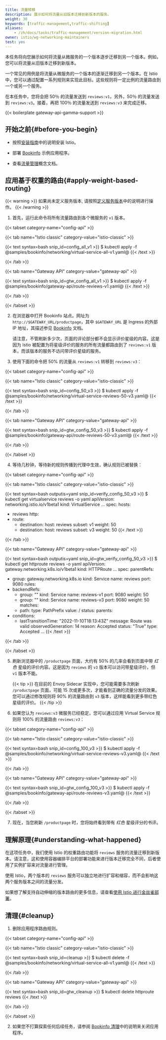 ```yaml
---
title: 流量转移
description: 展示如何将流量从旧版本迁移到新版本的服务。
weight: 30
keywords: [traffic-management,traffic-shifting]
aliases:
    - /zh/docs/tasks/traffic-management/version-migration.html
owner: istio/wg-networking-maintainers
test: yes
---
```


本任务将向您展示如何将流量从微服务的一个版本逐步迁移到另一个版本。例如，您可以将流量从旧版本迁移到新版本。

一个常见的用例是将流量从微服务的一个版本的逐渐迁移到另一个版本。在 Istio 中，您可以通过配置一系列规则来实现此目标。这些规则将一定比例的流量路由到一个或另一个服务。

在本任务中，您将会把 50％ 的流量发送到 `reviews:v1`，另外，50％ 的流量发送到 `reviews:v3`。接着，再把 100％ 的流量发送到 `reviews:v3` 来完成迁移。

{{< boilerplate gateway-api-gamma-support >}}

## 开始之前{#before-you-begin}

* 按照[安装指南](/zh/docs/setup/)中的说明安装 Istio。

* 部署 [Bookinfo](/zh/docs/examples/bookinfo/) 示例应用程序。

* 查看[流量管理](/zh/docs/concepts/traffic-management)概念文档。

## 应用基于权重的路由{#apply-weight-based-routing}

{{< warning >}}
如果尚未定义服务版本, 请按照[定义服务版本](/zh/docs/examples/bookinfo/#define-the-service-versions)中的说明进行操作。
{{< /warning >}}

1.  首先，运行此命令将所有流量路由到各个微服务的 `v1` 版本。

{{< tabset category-name="config-api" >}}

{{< tab name="Istio classic" category-value="istio-classic" >}}

{{< text syntax=bash snip_id=config_all_v1 >}}
$ kubectl apply -f @samples/bookinfo/networking/virtual-service-all-v1.yaml@
{{< /text >}}

{{< /tab >}}

{{< tab name="Gateway API" category-value="gateway-api" >}}

{{< text syntax=bash snip_id=gtw_config_all_v1 >}}
$ kubectl apply -f @samples/bookinfo/gateway-api/route-reviews-v1.yaml@
{{< /text >}}

{{< /tab >}}

{{< /tabset >}}

2)  在浏览器中打开 Bookinfo 站点。网址为 `http://$GATEWAY_URL/productpage`，其中 `$GATEWAY_URL` 是 Ingress 的外部 IP 地址，其描述参见 [Bookinfo](/zh/docs/examples/bookinfo/#determine-the-ingress-IP-and-port) 文档。

    请注意，不管刷新多少次，页面的评论部分都不会显示评价星级的内容。这是因为 Istio 被配置为将星级评价的服务的所有流量都路由到了 `reviews:v1` 版本，而该版本的服务不访问带评价星级的服务。

3)  使用下面的命令把 50% 的流量从 `reviews:v1` 转移到 `reviews:v3`：

{{< tabset category-name="config-api" >}}

{{< tab name="Istio classic" category-value="istio-classic" >}}

{{< text syntax=bash snip_id=config_50_v3 >}}
$ kubectl apply -f @samples/bookinfo/networking/virtual-service-reviews-50-v3.yaml@
{{< /text >}}

{{< /tab >}}

{{< tab name="Gateway API" category-value="gateway-api" >}}

{{< text syntax=bash snip_id=gtw_config_50_v3 >}}
$ kubectl apply -f @samples/bookinfo/gateway-api/route-reviews-50-v3.yaml@
{{< /text >}}

{{< /tab >}}

{{< /tabset >}}

4) 等待几秒钟，等待新的规则传播到代理中生效，确认规则已被替换：

{{< tabset category-name="config-api" >}}

{{< tab name="Istio classic" category-value="istio-classic" >}}

{{< text syntax=bash outputis=yaml snip_id=verify_config_50_v3 >}}
$ kubectl get virtualservice reviews -o yaml
apiVersion: networking.istio.io/v1beta1
kind: VirtualService
...
spec:
  hosts:
  - reviews
  http:
  - route:
    - destination:
        host: reviews
        subset: v1
      weight: 50
    - destination:
        host: reviews
        subset: v3
      weight: 50
{{< /text >}}

{{< /tab >}}

{{< tab name="Gateway API" category-value="gateway-api" >}}

{{< text syntax=bash outputis=yaml snip_id=gtw_verify_config_50_v3 >}}
$ kubectl get httproute reviews -o yaml
apiVersion: gateway.networking.k8s.io/v1beta1
kind: HTTPRoute
...
spec:
  parentRefs:
  - group: gateway.networking.k8s.io
    kind: Service
    name: reviews
    port: 9080
  rules:
  - backendRefs:
    - group: ""
      kind: Service
      name: reviews-v1
      port: 9080
      weight: 50
    - group: ""
      kind: Service
      name: reviews-v3
      port: 9080
      weight: 50
    matches:
    - path:
        type: PathPrefix
        value: /
status:
  parents:
  - conditions:
    - lastTransitionTime: "2022-11-10T18:13:43Z"
      message: Route was valid
      observedGeneration: 14
      reason: Accepted
      status: "True"
      type: Accepted
...
{{< /text >}}

{{< /tab >}}

{{< /tabset >}}

5)  刷新浏览器中的 `/productpage` 页面，大约有 50% 的几率会看到页面中带 *红色* 星级的评价内容。这是因为 `reviews` 的 `v3` 版本可以访问带星级评价，但 `v1` 版本不能。

    {{< tip >}}
    在目前的 Envoy Sidecar 实现中，您可能需要多次刷新 `/productpage` 页面，可能 15 次或更多次，才能看到正确的流量分发的效果。您可以通过修改规则将 90% 的流量路由到 `v3` 版本，这样能看到更多带红色星级的评价。
    {{< /tip >}}

6)  如果您认为 `reviews:v3` 微服务已经稳定，您可以通过应用 Virtual Service 规则将 100% 的流量路由 `reviews:v3`：

{{< tabset category-name="config-api" >}}

{{< tab name="Istio classic" category-value="istio-classic" >}}

{{< text syntax=bash snip_id=config_100_v3 >}}
$ kubectl apply -f @samples/bookinfo/networking/virtual-service-reviews-v3.yaml@
{{< /text >}}

{{< /tab >}}

{{< tab name="Gateway API" category-value="gateway-api" >}}

{{< text syntax=bash snip_id=gtw_config_100_v3 >}}
$ kubectl apply -f @samples/bookinfo/gateway-api/route-reviews-v3.yaml@
{{< /text >}}

{{< /tab >}}

{{< /tabset >}}

7) 现在，当您刷新 `/productpage` 时，您将始终看到带有 *红色* 星级评分的书评。

## 理解原理{#understanding-what-happened}

在这项任务中，我们使用 Istio 的权重路由功能将 `reviews` 服务的流量迁移到新版本。请注意，这和使用容器编排平台的部署功能来进行版本迁移完全不同，后者使用了实例扩容来对流量进行管理。

使用 Istio，两个版本的 `reviews` 服务可以独立地进行扩容和缩容，而不会影响这两个服务版本之间的流量分发。

如果想了解支持自动伸缩的版本路由的更多信息，请查看[使用 Istio 进行金丝雀部署](/zh/blog/2017/0.1-canary/)。

## 清理{#cleanup}

1. 删除应用程序路由规则。

{{< tabset category-name="config-api" >}}

{{< tab name="Istio classic" category-value="istio-classic" >}}

{{< text syntax=bash snip_id=cleanup >}}
$ kubectl delete -f @samples/bookinfo/networking/virtual-service-all-v1.yaml@
{{< /text >}}

{{< /tab >}}

{{< tab name="Gateway API" category-value="gateway-api" >}}

{{< text syntax=bash snip_id=gtw_cleanup >}}
$ kubectl delete httproute reviews
{{< /text >}}

{{< /tab >}}

{{< /tabset >}}

2) 如果您不打算探索任何后续任务，请参阅 [Bookinfo 清理](/zh/docs/examples/bookinfo/#cleanup)中的说明来关闭应用程序。
